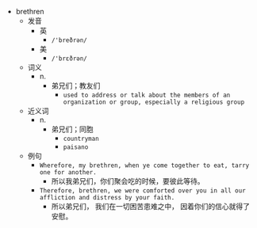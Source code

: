 - brethren
  - 发音
    - 英
      - `/'breðrən/`
    - 美
      - `/'brɛðrən/`
  - 词义
    - n.
      - 弟兄们；教友们
        - `used to address or talk about the members of an organization or group, especially a religious group`
  - 近义词
    - n.
      - 弟兄们；同胞
        - `countryman`
        - `paisano`
  - 例句
    - `Wherefore, my brethren, when ye come together to eat, tarry one for another.`
      - 所以我弟兄们，你们聚会吃的时候，要彼此等待。
    - `Therefore, brethren, we were comforted over you in all our affliction and distress by your faith.`
      - 所以弟兄们， 我们在一切困苦患难之中， 因着你们的信心就得了安慰。

